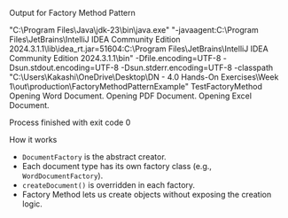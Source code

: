 Output for Factory Method Pattern


"C:\Program Files\Java\jdk-23\bin\java.exe" "-javaagent:C:\Program Files\JetBrains\IntelliJ IDEA Community Edition 2024.3.1.1\lib\idea_rt.jar=51604:C:\Program Files\JetBrains\IntelliJ IDEA Community Edition 2024.3.1.1\bin" -Dfile.encoding=UTF-8 -Dsun.stdout.encoding=UTF-8 -Dsun.stderr.encoding=UTF-8 -classpath "C:\Users\Kakashi\OneDrive\Desktop\DN - 4.0 Hands-On Exercises\Week 1\out\production\FactoryMethodPatternExample" TestFactoryMethod
Opening Word Document.
Opening PDF Document.
Opening Excel Document.

Process finished with exit code 0



How it works

- `DocumentFactory` is the abstract creator.
- Each document type has its own factory class (e.g., `WordDocumentFactory`).
- `createDocument()` is overridden in each factory.
- Factory Method lets us create objects without exposing the creation logic.
